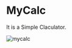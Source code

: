 # MyCalc
It is a Simple Claculator.

![mycalc](https://cloud.githubusercontent.com/assets/15524277/15800570/82d26962-2a9a-11e6-8db8-1dccdc173570.PNG)

